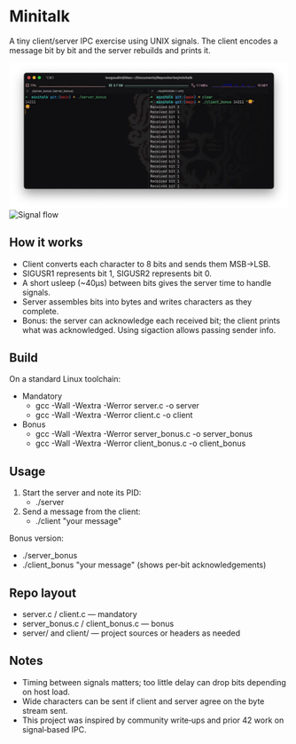 # Minitalk

A tiny client/server IPC exercise using UNIX signals. The client encodes a message bit by bit and the server rebuilds and prints it.

![Overview](./minitalk-overview.webp)
![Signal flow](./minitalk-signal-flow.avif)

## How it works
- Client converts each character to 8 bits and sends them MSB→LSB.
- SIGUSR1 represents bit 1, SIGUSR2 represents bit 0.
- A short usleep (~40µs) between bits gives the server time to handle signals.
- Server assembles bits into bytes and writes characters as they complete.
- Bonus: the server can acknowledge each received bit; the client prints what was acknowledged. Using sigaction allows passing sender info.

## Build
On a standard Linux toolchain:

- Mandatory
  - gcc -Wall -Wextra -Werror server.c -o server
  - gcc -Wall -Wextra -Werror client.c -o client
- Bonus
  - gcc -Wall -Wextra -Werror server_bonus.c -o server_bonus
  - gcc -Wall -Wextra -Werror client_bonus.c -o client_bonus

## Usage
1) Start the server and note its PID:
   - ./server
2) Send a message from the client:
   - ./client <PID> "your message"

Bonus version:
- ./server_bonus
- ./client_bonus <PID> "your message"  (shows per‑bit acknowledgements)

## Repo layout
- server.c / client.c — mandatory
- server_bonus.c / client_bonus.c — bonus
- server/ and client/ — project sources or headers as needed

## Notes
- Timing between signals matters; too little delay can drop bits depending on host load.
- Wide characters can be sent if client and server agree on the byte stream sent.
- This project was inspired by community write‑ups and prior 42 work on signal‑based IPC.
